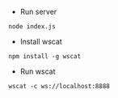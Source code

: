 - Run server
```
node index.js
```
- Install wscat
```
npm install -g wscat
```
- Run wscat
```
wscat -c ws://localhost:8888
```